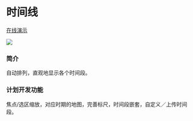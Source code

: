 <h1>时间线</h1>

<a href="http://www.gonnavis.com/timeline" target="_blank">在线演示</a>

<img src="http://www.gonnavis.com/timeline/preview.png ">

<h3>简介</h3>
<p>自动排列，直观地显示各个时间段。</p> 

<h3>计划开发功能</h3>
<p>焦点/选区缩放，对应时期的地图，完善标尺，时间段嵌套，自定义／上传时间段。 </p>
